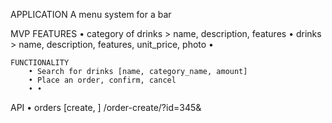 APPLICATION
A menu system for a bar

MVP
	FEATURES
		• category of drinks > name, description, features
		• drinks > name, description, features, unit_price, photo
		•

	FUNCTIONALITY
		• Search for drinks [name, category_name, amount]
		• Place an order, confirm, cancel
		• •



API
	• orders [create, ]
/order-create/?id=345&